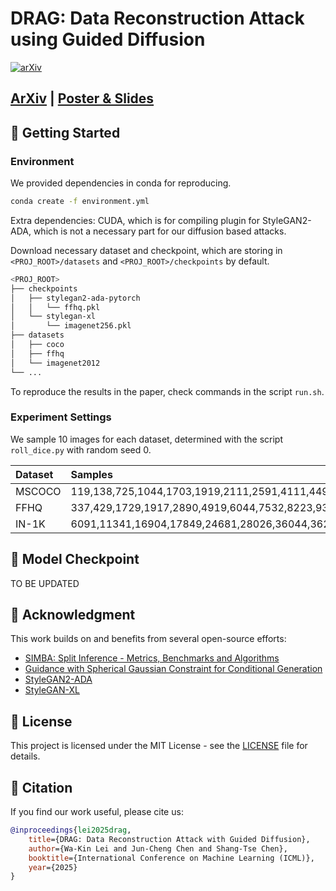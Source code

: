 # DRAG: Data Reconstruction Attack using Guided Diffusion

[![arXiv](https://img.shields.io/badge/arXiv-2509.11724-b31b1b.svg)](https://www.arxiv.org/abs/2509.11724)

## [ArXiv](https://www.arxiv.org/abs/2509.11724) | [Poster & Slides](https://icml.cc/virtual/2025/poster/43496)

## 🚀 Getting Started

### Environment

We provided dependencies in conda for reproducing.

```bash
conda create -f environment.yml
```

Extra dependencies: CUDA, which is for compiling plugin for StyleGAN2-ADA, which is not a necessary part for our diffusion based attacks.

Download necessary dataset and checkpoint, which are storing in `<PROJ_ROOT>/datasets` and `<PROJ_ROOT>/checkpoints` by default.
```bash
<PROJ_ROOT>
├── checkpoints
│   ├── stylegan2-ada-pytorch
│   │   └── ffhq.pkl
│   └── stylegan-xl
│       └── imagenet256.pkl
├── datasets
│   ├── coco
│   ├── ffhq
│   └── imagenet2012
└── ...
```

To reproduce the results in the paper, check commands in the script `run.sh`.

### Experiment Settings

We sample 10 images for each dataset, determined with the script `roll_dice.py` with random seed 0.

| Dataset | Samples                                                    |
| :------ | :--------------------------------------------------------- |
| MSCOCO  | 119,138,725,1044,1703,1919,2111,2591,4111,4497             |
| FFHQ    | 337,429,1729,1917,2890,4919,6044,7532,8223,9399            |
| IN-1K   | 6091,11341,16904,17849,24681,28026,36044,36293,37807,49165 |

## 🎯 Model Checkpoint

TO BE UPDATED

## 🤝 Acknowledgment

This work builds on and benefits from several open-source efforts:

- [SIMBA: Split Inference - Metrics, Benchmarks and Algorithms](https://github.com/aidecentralized/InferenceBenchmark)
- [Guidance with Spherical Gaussian Constraint for Conditional Generation](https://github.com/LingxiaoYang2023/DSG2024)
- [StyleGAN2-ADA](https://github.com/NVlabs/stylegan2-ada-pytorch)
- [StyleGAN-XL](https://github.com/autonomousvision/stylegan-xl)

## 📜 License

This project is licensed under the MIT License - see the [LICENSE](./LICENSE) file for details.

## 📄 Citation

If you find our work useful, please cite us:

```bibtex
@inproceedings{lei2025drag,
    title={DRAG: Data Reconstruction Attack with Guided Diffusion},
    author={Wa-Kin Lei and Jun-Cheng Chen and Shang-Tse Chen},
    booktitle={International Conference on Machine Learning (ICML)},
    year={2025}
}
```


